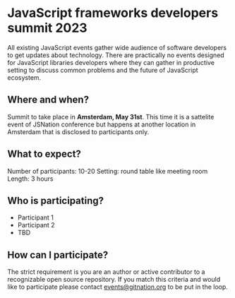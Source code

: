 # JavaScript frameworks developers summit 2023

All existing JavaScript events gather wide audience of software developers to get updates about technology. There are practically no events designed for JavaScript libraries developers where they can gather in productive setting to discuss common problems and the future of JavaScript ecosystem.

## Where and when?

Summit to take place in **Amsterdam, May 31st**. This time it is a sattelite event of JSNation conference but happens at another location in Amsterdam that is disclosed to participants only.

## What to expect?

Number of participants: 10-20
Setting: round table like meeting room
Length: 3 hours

## Who is participating?

 - Participant 1
 - Participant 2
 - TBD

## How can I participate?

The strict requirement is you are an author or active contributor to a recognizable open source repository. If you match this criteria and would like to participate please contact events@gitnation.org to be put in the loop.
